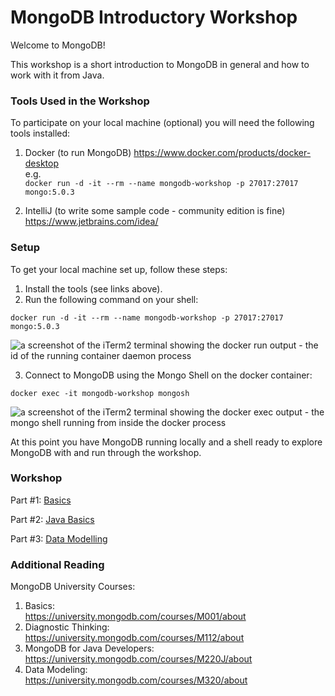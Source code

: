 # MongoDB Introductory Workshop
Welcome to MongoDB!

This workshop is a short introduction to MongoDB in general and how to work with it from Java.

### Tools Used in the Workshop
To participate on your local machine (optional) you will need the following tools installed:

1. Docker (to run MongoDB)
https://www.docker.com/products/docker-desktop  
e.g.  
`
docker run -d -it --rm --name mongodb-workshop -p 27017:27017 mongo:5.0.3
`

2. IntelliJ (to write some sample code - community edition is fine)  
https://www.jetbrains.com/idea/


### Setup
To get your local machine set up, follow these steps:

1. Install the tools (see links above).
2. Run the following command on your shell:
```
docker run -d -it --rm --name mongodb-workshop -p 27017:27017 mongo:5.0.3
```
![a screenshot of the iTerm2 terminal showing the docker run output - the id of the running container daemon process](https://user-images.githubusercontent.com/1756555/140839586-6438f075-2c8c-48c2-8516-3650b21b31e3.png)

3. Connect to MongoDB using the Mongo Shell on the docker container:
```
docker exec -it mongodb-workshop mongosh
```
![a screenshot of the iTerm2 terminal showing the docker exec output - the mongo shell running from inside the docker process](https://user-images.githubusercontent.com/1756555/140839669-09980d99-89fc-4c01-b99d-558abb7f5d25.png)


At this point you have MongoDB running locally and a shell ready to explore MongoDB with and run through the workshop.

### Workshop

Part #1: [Basics](/part-1-basics/README.md)

Part #2: [Java Basics](/part-2-java-basics/README.md)

Part #3: [Data Modelling](/part-3-data-modelling/README.md)


### Additional Reading

MongoDB University Courses:
1. Basics:  
https://university.mongodb.com/courses/M001/about 
2. Diagnostic Thinking:  
https://university.mongodb.com/courses/M112/about
3. MongoDB for Java Developers:  
https://university.mongodb.com/courses/M220J/about
4. Data Modeling:  
https://university.mongodb.com/courses/M320/about


